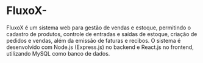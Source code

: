 # FluxoX-
FluxoX é um sistema web para gestão de vendas e estoque, permitindo o cadastro de produtos, controle de entradas e saídas de estoque, criação de pedidos e vendas, além da emissão de faturas e recibos. O sistema é desenvolvido com Node.js (Express.js) no backend e React.js no frontend, utilizando MySQL como banco de dados.

